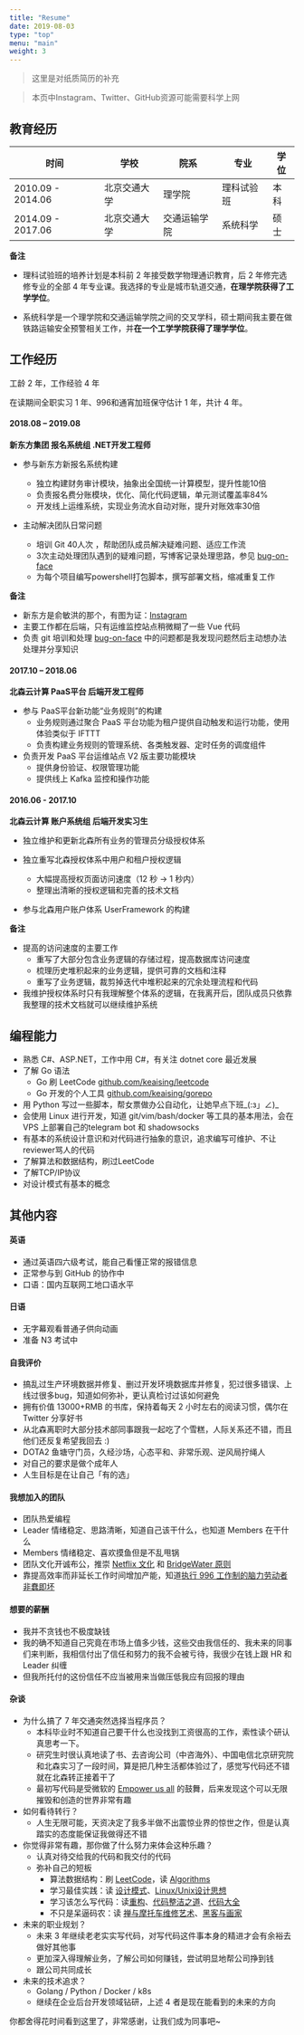 ```yaml
---
title: "Resume"
date: 2019-08-03
type: "top"
menu: "main"
weight: 3
---
```


> 这里是对纸质简历的补充

> 本页中Instagram、Twitter、GitHub资源可能需要科学上网

## 教育经历

|时间|学校|院系|专业|学位|
|---|---|---|---|---|
|2010.09 - 2014.06|北京交通大学|理学院|理科试验班|本科|
|2014.09 - 2017.06|北京交通大学|交通运输学院|系统科学|硕士|

**备注**

+ 理科试验班的培养计划是本科前 2 年接受数学物理通识教育，后 2 年修完选修专业的全部 4 年专业课。我选择的专业是城市轨道交通，**在理学院获得了工学学位**。

+ 系统科学是一个理学院和交通运输学院之间的交叉学科，硕士期间我主要在做铁路运输安全预警相关工作，并**在一个工学学院获得了理学学位**。

## 工作经历

工龄 2 年，工作经验 4 年

在读期间全职实习 1 年、996和通宵加班保守估计 1 年，共计 4 年。

#### 2018.08 – 2019.08

**新东方集团 报名系统组 .NET开发工程师**

+ 参与新东方新报名系统构建
    - 独立构建财务审计模块，抽象出全国统一计算模型，提升性能10倍
    - 负责报名费分账模块，优化、简化代码逻辑，单元测试覆盖率84%
    - 开发线上运维系统，实现业务流水自动对账，提升对账效率30倍

+ 主动解决团队日常问题
    - 培训 Git 40人次 ，帮助团队成员解决疑难问题、适应工作流
    - 3次主动处理团队遇到的疑难问题，写博客记录处理思路，参见 [bug-on-face](/categories/bug-on-face/)
    - 为每个项目编写powershell打包脚本，撰写部署文档，缩减重复工作

**备注**

+ 新东方是俞敏洪的那个，有图为证：[Instagram](https://www.instagram.com/p/BmlIoDxFu2S/)
+ 主要工作都在后端，只有运维监控站点稍微糊了一些 Vue 代码
+ 负责 git 培训和处理 [bug-on-face](/categories/bug-on-face/) 中的问题都是我发现问题然后主动想办法处理并分享知识

#### 2017.10 – 2018.06 

**北森云计算 PaaS平台 后端开发工程师**

+ 参与 PaaS平台新功能“业务规则”的构建
    - 业务规则通过聚合 PaaS 平台功能为租户提供自动触发和运行功能，使用体验类似于 IFTTT
    - 负责构建业务规则的管理系统、各类触发器、定时任务的调度组件
+ 负责开发 PaaS 平台运维站点 V2 版主要功能模块
    - 提供身份验证、权限管理功能
    - 提供线上 Kafka 监控和操作功能

#### 2016.06 - 2017.10 

**北森云计算 账户系统组 后端开发实习生**

+ 独立维护和更新北森所有业务的管理员分级授权体系

+ 独立重写北森授权体系中用户和租户授权逻辑
    - 大幅提高授权页面访问速度（12 秒 -> 1 秒内）
    - 整理出清晰的授权逻辑和完善的技术文档

+ 参与北森用户账户体系 UserFramework 的构建

**备注**

+ 提高的访问速度的主要工作
    - 重写了大部分包含业务逻辑的存储过程，提高数据库访问速度
    - 梳理历史堆积起来的业务逻辑，提供可靠的文档和注释
    - 重写了业务逻辑，裁剪掉迭代中堆积起来的冗余处理流程和代码
+ 我维护授权体系时只有我理解整个体系的逻辑，在我离开后，团队成员只依靠我整理的技术文档就可以继续维护系统

## 编程能力
- 熟悉 C#、ASP.NET，工作中用 C#，有关注 dotnet core 最近发展
- 了解 Go 语法
    * Go 刷 LeetCode [github.com/keaising/leetcode](https://github.com/keaising/leetcode/tree/master/go)
    * Go 开发的个人工具 [github.com/keaising/gorepo](https://github.com/keaising/gorepo)
- 用 Python 写过一些脚本，帮女票做办公自动化，让她早点下班_(:з」∠)_
- 会使用 Linux 进行开发，知道 git/vim/bash/docker 等工具的基本用法，会在 VPS 上部署自己的telegram bot 和 shadowsocks
- 有基本的系统设计意识和对代码进行抽象的意识，追求编写可维护、不让reviewer骂人的代码
- 了解算法和数据结构，刷过LeetCode
- 了解TCP/IP协议
- 对设计模式有基本的概念

## 其他内容

#### 英语

- 通过英语四六级考试，能自己看懂正常的报错信息
- 正常参与到 GitHub 的协作中
- 口语：国内互联网工地口语水平

#### 日语
    
- 无字幕观看普通子供向动画
- 准备 N3 考试中

#### 自我评价

- 搞乱过生产环境数据并修复、删过开发环境数据库并修复，犯过很多错误、上线过很多bug，知道如何弥补，更认真检讨过该如何避免
- 拥有价值 13000+RMB 的书库，保持着每天 2 小时左右的阅读习惯，偶尔在 Twitter 分享好书
- 从北森离职时大部分技术部同事跟我一起吃了个雪糕，人际关系还不错，而且他们还反复希望我回去 :)
- DOTA2 鱼塘守门员，久经沙场，心态平和、非常乐观、逆风局拧绳人
- 对自己的要求是做个成年人
- 人生目标是在让自己「有的选」

#### 我想加入的团队
    
- 团队热爱编程
- Leader 情绪稳定、思路清晰，知道自己该干什么，也知道 Members 在干什么
- Members 情绪稳定、喜欢摸鱼但是不乱甩锅
- 团队文化开诚布公，推崇 [Netflix 文化](https://jobs.netflix.com/culture) 和 [BridgeWater 原则](https://www.principles.com)
- 靠提高效率而非延长工作时间增加产能，知道[执行 996 工作制的脑力劳动者非蠢即坏](https://blog.codingnow.com/2019/05/996.html)

#### 想要的薪酬
    
- 我并不贪钱也不极度缺钱
- 我的确不知道自己究竟在市场上值多少钱，这些交由我信任的、我未来的同事们来判断，我相信付出了信任和努力的我不会被亏待，我很少在钱上跟 HR 和 Leader 纠缠
- 但我所托付的这份信任不应当被用来当做压低我应有回报的理由

#### 杂谈
- 为什么搞了 7 年交通突然选择当程序员？
    * 本科毕业时不知道自己要干什么也没找到工资很高的工作，索性读个研认真思考一下。
    * 研究生时很认真地读了书、去咨询公司（中咨海外）、中国电信北京研究院和北森实习了一段时间，算是把几种生活都体验过了，感觉写代码还不错就在北森转正接着干了
    * 最初写代码是受微软的 [Empower us all](https://www.youtube.com/watch?v=surlvCY6bpI) 的鼓舞，后来发现这个可以无限摧毁和创造的世界非常有趣
- 如何看待转行？
    * 人生无限可能，天资决定了我多半做不出震惊业界的惊世之作，但是认真踏实的态度能保证我做得还不错
- 你觉得非常有趣，那你做了什么努力来体会这种乐趣？
    * 认真对待交给我的代码和我交付的代码
    * 弥补自己的短板
        + 算法数据结构：刷 [LeetCode](https://leetcode.com/shuxiao/)，读 [Algorithms](https://book.douban.com/subject/1996256/)
        + 学习最佳实践：读 [设计模式](https://book.douban.com/subject/1052241/)、[Linux/Unix设计思想](https://book.douban.com/subject/7564417/)
        + 学习该怎么写代码：读[重构](https://book.douban.com/subject/26575459/)、[代码整洁之道](https://book.douban.com/subject/4199741/)、[代码大全](https://book.douban.com/subject/1477390/)
        + 不只是呆逼码农：读 [禅与摩托车维修艺术](https://book.douban.com/subject/6811366/)、[黑客与画家](https://book.douban.com/subject/6021440/)
- 未来的职业规划？
    * 未来 3 年继续老老实实写代码，对写代码这件事本身的精进才会有余裕去做好其他事
    * 更加深入得理解业务，了解公司如何赚钱，尝试明显地帮公司挣到钱
    * 跟公司共同成长
- 未来的技术追求？
    * Golang / Python / Docker / k8s
    * 继续在企业后台开发领域钻研，上述 4 者是现在能看到的未来的方向

你都舍得花时间看到这里了，非常感谢，让我们成为同事吧~